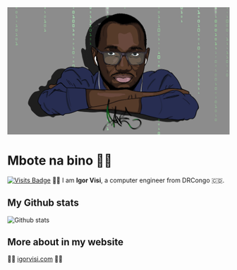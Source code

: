 <img src="https://raw.githubusercontent.com/igorvisi/igorvisi/master/draw.jpg" alt="banner with draw of Igor Visi">

# Mbote na bino 👋🏿️
[![Visits Badge](https://badges.pufler.dev/visits/igorvisi/git-badges)](https://badges.pufler.dev)
✊🏿️ I am **Igor Visi**, a computer engineer from DRCongo 🇨🇩️.

## My Github stats
![Github stats](https://github-readme-stats.vercel.app/api?username=igorvisi&show_icons=true)

## More about in my website
🤜🏿️ [igorvisi.com](https://igorvisi.com) 🤛🏿️